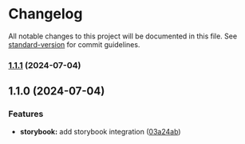 # Changelog

All notable changes to this project will be documented in this file. See [standard-version](https://github.com/conventional-changelog/standard-version) for commit guidelines.

### [1.1.1](https://github.com/FRickReich/mern-monolith/compare/v1.1.0...v1.1.1) (2024-07-04)

## 1.1.0 (2024-07-04)


### Features

* **storybook:** add storybook integration ([03a24ab](https://github.com/FRickReich/mern-monolith/commit/03a24ab6cdd82ade8e1bc8cb4768e8c4f223134d))
